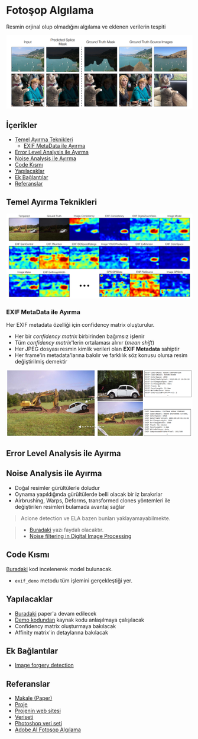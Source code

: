 # Fotoşop Algılama <!-- omit in toc -->

Resmin orjinal olup olmadığını algılama ve eklenen verilerin tespiti

![ex_trampped](res/ex_trampped.png)

## İçerikler <!-- omit in toc -->

- [Temel Ayırma Teknikleri](#Temel-Ay%C4%B1rma-Teknikleri)
  - [EXIF MetaData ile Ayırma](#EXIF-MetaData-ile-Ay%C4%B1rma)
- [Error Level Analysis ile Ayırma](#Error-Level-Analysis-ile-Ay%C4%B1rma)
- [Noise Analysis ile Ayırma](#Noise-Analysis-ile-Ay%C4%B1rma)
- [Code Kısmı](#Code-K%C4%B1sm%C4%B1)
- [Yapılacaklar](#Yap%C4%B1lacaklar)
- [Ek Bağlantılar](#Ek-Ba%C4%9Flant%C4%B1lar)
- [Referanslar](#Referanslar)

## Temel Ayırma Teknikleri

![all_confidency_matrix](res/all_confidency_matrix.png)

### EXIF MetaData ile Ayırma

Her EXIF metadata özelliği için confidency matrix oluşturulur.

- Her bir _confidency matrix_ birbirinden bağımsız işlenir
- Tüm _confidency matrix_'lerin ortalaması alınır (_mean shift_)
- Her JPEG dosyası resmin kimlik verileri olan **EXIF Metadata** sahiptir
- Her frame'in metadata'larına bakılır ve farklılık söz konusu olursa resim değiştirilmiş demektir

![exif_data](res/exif_data.png)

## Error Level Analysis ile Ayırma

## Noise Analysis ile Ayırma

- Doğal resimler gürültülerle doludur
- Oynama yapıldığında gürültülerde belli olacak bir iz bırakırlar
- Airbrushing, Warps, Deforms, transformed clones yöntemleri ile değiştirilen resimleri bulamada avantaj sağlar

> Aclone detection ve ELA bazen bunları yaklayamayabilmekte.

> - [Buradaki](https://29a.ch/2015/08/21/noise-analysis-for-image-forensics) yazı faydalı olacaktır.
> - [Noise filtering in Digital Image Processing](https://medium.com/image-vision/noise-filtering-in-digital-image-processing-d12b5266847c)

## Code Kısmı

[Buradaki](https://github.com/minyoungg/selfconsistency/blob/master/demo.ipynb) kod incelenerek model bulunacak.

- `exif_demo` metodu tüm işlemini gerçekleştiği yer.

## Yapılacaklar

- [Buradaki](https://arxiv.org/pdf/1805.04096.pdf) paper'a devam edilecek
- [Demo kodundan](https://github.com/minyoungg/selfconsistency/blob/master/demo.ipynb) kaynak kodu anlaşılmaya çalışılacak
- Confidency matrix oluşturmaya bakılacak
- Affinity matrix'in detaylarına bakılacak

## Ek Bağlantılar

- [Image forgery detection](https://towardsdatascience.com/image-forgery-detection-2ee6f1a65442)

## Referanslar

- [Makale (Paper)](https://arxiv.org/pdf/1805.04096.pdf)
- [Proje](https://github.com/minyoungg/selfconsistency)
- [Projenin web sitesi](https://minyoungg.github.io/selfconsistency/)
- [Veriseti](http://people.eecs.berkeley.edu/~owens/consistency/exif_final.zip)
- [Photoshop veri seti](https://minyoungg.github.io/selfconsistency/in_wild/in_wild.tar.gz)
- [Adobe AI Fotoşop Algılama](http://openaccess.thecvf.com/content_cvpr_2018/papers/Zhou_Learning_Rich_Features_CVPR_2018_paper.pdf)
